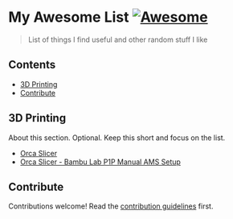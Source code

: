 # My Awesome List [![Awesome](https://awesome.re/badge.svg)](https://awesome.re)

> List of things I find useful and other random stuff I like


## Contents

- [3D Printing](#3d-printing)
- [Contribute](#contribute)


## 3D Printing

About this section. Optional. Keep this short and focus on the list.

- [Orca Slicer](https://github.com/SoftFever/OrcaSlicer)
- [Orca Slicer - Bambu Lab P1P Manual AMS Setup](https://github.com/gdellis/orca-slicer-bambu-lab-manual-ams)

## Contribute

Contributions welcome! Read the [contribution guidelines](contributing.md) first.
